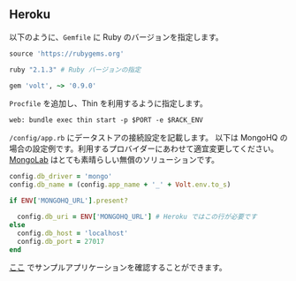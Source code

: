 ## Heroku

以下のように、```Gemfile``` に Ruby のバージョンを指定します。

```ruby
source 'https://rubygems.org'

ruby "2.1.3" # Ruby バージョンの指定

gem 'volt', ~> '0.9.0'
```

```Procfile``` を追加し、Thin を利用するように指定します。

    web: bundle exec thin start -p $PORT -e $RACK_ENV

```/config/app.rb``` にデータストアの接続設定を記載します。
以下は MongoHQ の場合の設定例です。利用するプロバイダーにあわせて適宜変更してください。
[MongoLab](http://www.mongolab.com) はとても素晴らしい無償のソリューションです。

```ruby
config.db_driver = 'mongo'
config.db_name = (config.app_name + '_' + Volt.env.to_s)

if ENV['MONGOHQ_URL'].present?

  config.db_uri = ENV['MONGOHQ_URL'] # Heroku ではこの行が必要です
else
  config.db_host = 'localhost'
  config.db_port = 27017
end
```

[ここ](https://murmuring-hollows-3078.herokuapp.com/about) でサンプルアプリケーションを確認することができます。

